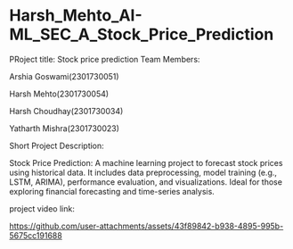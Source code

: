# Harsh_Mehto_AI-ML_SEC_A_Stock_Price_Prediction

PRoject title: Stock price prediction
Team Members:

Arshia Goswami(2301730051) 

Harsh Mehto(2301730054)

Harsh Choudhay(2301730034)

Yatharth Mishra(2301730023)

Short Project Description:

Stock Price Prediction: A machine learning project to forecast stock prices using historical data. It includes data preprocessing, model training (e.g., LSTM, ARIMA), performance evaluation, and visualizations. Ideal for those exploring financial forecasting and time-series analysis.

project video link:

https://github.com/user-attachments/assets/43f89842-b938-4895-995b-5675cc191688
